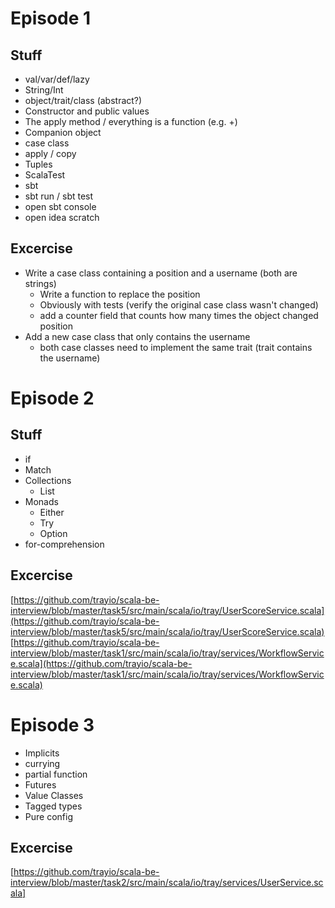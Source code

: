 
# Episode 1

## Stuff

* val/var/def/lazy
* String/Int
* object/trait/class (abstract?)
* Constructor and public values
* The apply method / everything is a function (e.g. +)
* Companion object
* case class
* apply / copy
* Tuples
* ScalaTest
* sbt
* sbt run / sbt test
* open sbt console
* open idea scratch

## Excercise

- Write a case class containing a position and a username (both are strings)
    - Write a function to replace the position
    - Obviously with tests (verify the original case class wasn't changed)
    - add a counter field that counts how many times the object changed position
- Add a new case class that only contains the username
    - both case classes need to implement the same trait (trait contains the username)


# Episode 2

## Stuff
* if
* Match
* Collections
    * List
* Monads
    * Either
    * Try
    * Option
* for-comprehension

## Excercise

[https://github.com/trayio/scala-be-interview/blob/master/task5/src/main/scala/io/tray/UserScoreService.scala](https://github.com/trayio/scala-be-interview/blob/master/task5/src/main/scala/io/tray/UserScoreService.scala)
[https://github.com/trayio/scala-be-interview/blob/master/task1/src/main/scala/io/tray/services/WorkflowService.scala](https://github.com/trayio/scala-be-interview/blob/master/task1/src/main/scala/io/tray/services/WorkflowService.scala)

# Episode 3

* Implicits
* currying
* partial function
* Futures
* Value Classes
* Tagged types
* Pure config

## Excercise

[https://github.com/trayio/scala-be-interview/blob/master/task2/src/main/scala/io/tray/services/UserService.scala]